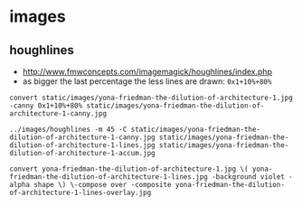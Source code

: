 # images

## houghlines

- http://www.fmwconcepts.com/imagemagick/houghlines/index.php
- as bigger the last percentage the less lines are drawn: `0x1+10%+80%`

```
convert static/images/yona-friedman-the-dilution-of-architecture-1.jpg -canny 0x1+10%+80% static/images/yona-friedman-the-dilution-of-architecture-1-canny.jpg

../images/houghlines -m 45 -C static/images/yona-friedman-the-dilution-of-architecture-1-canny.jpg static/images/yona-friedman-the-dilution-of-architecture-1-lines.jpg static/images/yona-friedman-the-dilution-of-architecture-1-accum.jpg

convert yona-friedman-the-dilution-of-architecture-1.jpg \( yona-friedman-the-dilution-of-architecture-1-lines.jpg -background violet -alpha shape \) \-compose over -composite yona-friedman-the-dilution-of-architecture-1-lines-overlay.jpg
```

